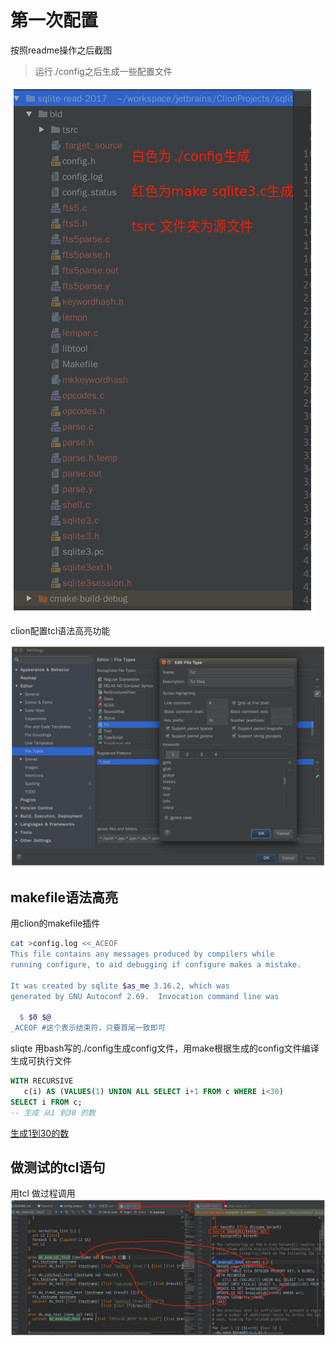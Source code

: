 # 第一次配置

按照readme操作之后截图

>运行./config之后生成一些配置文件

![运行make 之后运行./config ](assets/第一次配置-0c4df395.png)

clion配置tcl语法高亮功能

![](assets/第一次配置-d451fff7.png)

## makefile语法高亮
用clion的makefile插件


```bash
cat >config.log <<_ACEOF
This file contains any messages produced by compilers while
running configure, to aid debugging if configure makes a mistake.

It was created by sqlite $as_me 3.16.2, which was
generated by GNU Autoconf 2.69.  Invocation command line was

  $ $0 $@
_ACEOF #这个表示结束符，只要首尾一致即可
```

sliqte 用bash写的./config生成config文件，用make根据生成的config文件编译生成可执行文件

```sql
WITH RECURSIVE
   c(i) AS (VALUES(1) UNION ALL SELECT i+1 FROM c WHERE i<30)
SELECT i FROM c;
-- 生成 从1 到30 的数
```
[生成1到30的数](https://sqlite.org/lang_with.html)


## 做测试的tcl语句
用tcl 做过程调用
![](assets/第一次配置-17456b97.png)
